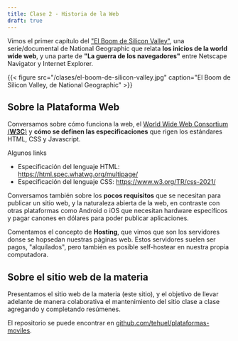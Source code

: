 ```yaml
---
title: Clase 2 - Historia de la Web
draft: true
---
```


Vimos el primer capítulo del ["El Boom de Silicon Valley"](https://www.nationalgeographicla.com/el_boom_de_silicon_valley), una serie/documental de National Geographic que relata **los inicios de la world wide web**, y una parte de **"La guerra de los navegadores"** entre Netscape Navigator y Internet Explorer.

{{< figure src="/clases/el-boom-de-silicon-valley.jpg" caption="El Boom de Silicon Valley, de National Geographic" >}}

## Sobre la Plataforma Web

Conversamos sobre cómo funciona la web, el [World Wide Web Consortium (**W3C**)](https://www.w3.org) y **cómo se definen las especificaciones** que rigen los estándares HTML, CSS y Javascript.

Algunos links
- Especificación del lenguaje HTML: https://html.spec.whatwg.org/multipage/
- Especificación del lenguaje CSS: https://www.w3.org/TR/css-2021/

Conversamos también sobre los **pocos requisitos** que se necesitan para publicar un sitio web, y la naturaleza abierta de la web, en contraste con otras plataformas como Android o iOS que necesitan hardware específicos y pagar canones en dólares para poder publicar aplicaciones.

Comentamos el concepto de **Hosting**, que vimos que son los servidores donse se hopsedan nuestras páginas web. Estos servidores suelen ser pagos, "alquilados", pero también es posible self-hostear en nuestra propia computadora.

## Sobre el sitio web de la materia

Presentamos el sitio web de la materia (este sitio), y el objetivo de llevar adelante de manera colaborativa el mantenimiento del sitio clase a clase agregando y completando resúmenes.

El repositorio se puede encontrar en [github.com/tehuel/plataformas-moviles](https://github.com/tehuel/plataformas-moviles).
